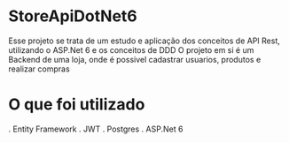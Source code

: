 # StoreApiDotNet6

Esse projeto se trata de um estudo e aplicação dos conceitos de API Rest, utilizando o ASP.Net 6 e os conceitos de DDD
O projeto em si é um Backend de uma loja, onde é possivel cadastrar usuarios, produtos e realizar compras

# O que foi utilizado
. Entity Framework
. JWT
. Postgres
. ASP.Net 6 
